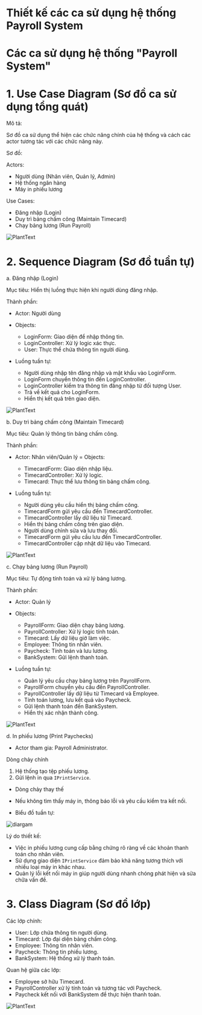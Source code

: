 # Thiết kế các ca sử dụng hệ thống Payroll System
# Các ca sử dụng hệ thống "Payroll System"
##

# 1. Use Case Diagram (Sơ đồ ca sử dụng tổng quát)

Mô tả:

  Sơ đồ ca sử dụng thể hiện các chức năng chính của hệ thống và cách các actor tương tác với các chức năng này.

Sơ đồ:

  Actors:

  + Người dùng (Nhân viên, Quản lý, Admin)
  + Hệ thống ngân hàng
  + Máy in phiếu lương
    
  Use Cases:

  + Đăng nhập (Login)
  + Duy trì bảng chấm công (Maintain Timecard)
  + Chạy bảng lương (Run Payroll)

![PlantText](https://www.planttext.com/api/plantuml/png/T991QiCm44NtEiMGLRt85KfQACsY1ZT9knVoO8dOuoB959-WwzwWQI_GRcDA5eRSmoVe5IhP3Z7OMGZ4_CVyFnhzLOU5iLpR8aiP5pRNy6HGzzVbAkJ44zJ03SmUYsR_HP3Mlq2o_YGmJVKpwz5RJjjrQIncBRjigZUmigdUAG5AF2th3qfEUAGLsRvlMEzAK0GlKZNxGm7fyVkuyoZpKM0-luQhXpnH5B1peBQwAWWYNkeyJKTQo9s3Ex1H6Ggkus3GRa8S333kVOexLbWVhPDk2YkHh1BSOi0cR3hiMU7hmFeYTnShE-I6pXqHwLoWCUSy4ymz4ceNo9U5HB6TfDP8SRj5s6XEngr9vUx5sSBL_UVu1m00__y30000)

# 2. Sequence Diagram (Sơ đồ tuần tự)
   
a. Đăng nhập (Login)

Mục tiêu: Hiển thị luồng thực hiện khi người dùng đăng nhập.

Thành phần:

- Actor: Người dùng
- Objects:
  + LoginForm: Giao diện để nhập thông tin.
  + LoginController: Xử lý logic xác thực.
  + User: Thực thể chứa thông tin người dùng.
    
- Luồng tuần tự:
  + Người dùng nhập tên đăng nhập và mật khẩu vào LoginForm.
  + LoginForm chuyển thông tin đến LoginController.
  + LoginController kiểm tra thông tin đăng nhập từ đối tượng User.
  + Trả về kết quả cho LoginForm.
  + Hiển thị kết quả trên giao diện.

![PlantText](https://www.planttext.com/api/plantuml/png/T96nYW8n48RxFCMyWDXRY21u1ugLFi0Q5mtkJZIPYDQMLbQs9rVTWOLWjIaiuela2Nm5iowokjmrmypF_Dy_8JTxQMcA59aqOH4dgM2eOyL6qk0uKcleoOd0ZbGfun99oQHGsiMGXDKOIT2wiB6yGgrPsg01_QdFZdCWzujmtLqtE04ifANxWZHq1BCW_1XMsfwCCYYGFhmz2g2fEmS6YGgELGs1yRYd0LtXxIO5Kj7_xhVJts87ocVVCFFPXM1Xydxb3ZoGl3tnlr9VN_-PH-DZUViC7xc3XCJRlQXhmtciDMEj6CVv9zm1003__mC0)

b. Duy trì bảng chấm công (Maintain Timecard)

Mục tiêu: Quản lý thông tin bảng chấm công.

Thành phần:

- Actor: Nhân viên/Quản lý
= Objects:
    + TimecardForm: Giao diện nhập liệu.
    + TimecardController: Xử lý logic.
    + Timecard: Thực thể lưu thông tin bảng chấm công.

- Luồng tuần tự:

    + Người dùng yêu cầu hiển thị bảng chấm công.
    + TimecardForm gửi yêu cầu đến TimecardController.
    + TimecardController lấy dữ liệu từ Timecard.
    + Hiển thị bảng chấm công trên giao diện.
    + Người dùng chỉnh sửa và lưu thay đổi.
    + TimecardForm gửi yêu cầu lưu đến TimecardController.
    + TimecardController cập nhật dữ liệu vào Timecard.
 
![PlantText](https://www.planttext.com/api/plantuml/png/d98_IiH05CRxESLt0IzW8GiBQcKL2yliPCW6ve-ydLasjOM5Pn044K5OjB3A51O1xp4dy0g-g9W4ih9Opl1-l_VnyJxYsspbS_B1Q95BxmZdAqLYuO8jSggHLKR9d8fZHqP8Ppqv_Viv_tvh1fJrbU_7XUWqE3WQ2N28Y_OfGARcCM2Z31QfkRSbv38r3mQoVRMb6143Gx-DFISfRYlKlKspeKQHuZDqbU9r41FSmCQEZ4ADJM3G3y4_G-qCb15JUskcC_rqTChybOLVfdWpQTdHxHdFR2zHCduBtTuPhBiayh-Dlh_iKUByQwVjLezQ56AcRD6TrIS0003__mC0)

c. Chạy bảng lương (Run Payroll)

Mục tiêu: Tự động tính toán và xử lý bảng lương.

Thành phần:

- Actor: Quản lý
- Objects:
    + PayrollForm: Giao diện chạy bảng lương.
    + PayrollController: Xử lý logic tính toán.
    + Timecard: Lấy dữ liệu giờ làm việc.
    + Employee: Thông tin nhân viên.
    + Paycheck: Tính toán và lưu lương.
    + BankSystem: Gửi lệnh thanh toán.
    
- Luồng tuần tự:

    + Quản lý yêu cầu chạy bảng lương trên PayrollForm.
    + PayrollForm chuyển yêu cầu đến PayrollController.
    + PayrollController lấy dữ liệu từ Timecard và Employee.
    + Tính toán lương, lưu kết quả vào Paycheck.
    + Gửi lệnh thanh toán đến BankSystem.
    + Hiển thị xác nhận thành công.

![PlantText](https://www.planttext.com/api/plantuml/png/V9A_IWGn4CRxFCMyW2zW8OUYNg4WUerbBXisosKdailAfRQmy1c4MqM4WqCBgrt48d3laIVm5Pn5Shk5PpFX6-RxpH_otNwDvevRLvMQSU6CXV7bEKUUIykcfiACMmyNt5kZzOcn9HC67OcKE_gLciebki9vc1Ib5DncIH-NDzfuAPCcer1Ip98-v3YxydCdIyQslM7lODWLzk4wh2eGiNcbg69JUvZ6vXbpq9ltJOqv6vRtxdu-Ofp6Tbs0xqaBIe0EdpjO0pCHqs84EelDYuSijc-WYzZULv3JyqYePGctNKRypKZ7s3AS2X_Ks1K8gC8JaZkiy6zpkXoP9s6D2fm9DVu_T7_TxVwQnklCYYV4pdQ3-uzfgpiaLsmVO15gGVF6PesWJ5XsUOgAiP74hFjBFm000F__0m00)

d. In phiếu lương (Print Paychecks)

- Actor tham gia: Payroll Administrator.

Dòng chảy chính

1. Hệ thống tạo tệp phiếu lương.
2. Gửi lệnh in qua `IPrintService`.
   
 + Dòng chảy thay thế
 
- Nếu không tìm thấy máy in, thông báo lỗi và yêu cầu kiểm tra kết nối.
  
 + Biểu đồ tuần tự:
   
![diargam](https://www.planttext.com/api/plantuml/png/T90n2W8n44Nxd68ku0Ms4CN2Ta4BBMDssGJZH6CYU0AluI8Y20iMLjbYYu3to0cyWgiY1DHouCtxV-PUDxsreThOXIIK6QKXfLkjfEnd2u5afYncL6yXrGBDADSRmNB259gM-Q23zoXpJKYy3PtkDvB0r9yjiE1E5bfcoKLmZGLvkznABCZNmiiIfISm37KbG8PwX_od8gAXyxl4n9SCa0TNuLF1bTyZcE2Eva-3wAu4njnViO2PBnNCssm3AnlSeJMHNexPyvaF0000__y30000)

Lý do thiết kế:

- Việc in phiếu lương cung cấp bằng chứng rõ ràng về các khoản thanh toán cho nhân viên.
- Sử dụng giao diện `IPrintService` đảm bảo khả năng tương thích với nhiều loại máy in khác nhau.
- Quản lý lỗi kết nối máy in giúp người dùng nhanh chóng phát hiện và sửa chữa vấn đề.

# 3. Class Diagram (Sơ đồ lớp)
Các lớp chính:

+ User: Lớp chứa thông tin người dùng.
+ Timecard: Lớp đại diện bảng chấm công.
+ Employee: Thông tin nhân viên.
+ Paycheck: Thông tin phiếu lương.
+ BankSystem: Hệ thống xử lý thanh toán.

Quan hệ giữa các lớp:
+ Employee sở hữu Timecard.
+ PayrollController xử lý tính toán và tương tác với Paycheck.
+ Paycheck kết nối với BankSystem để thực hiện thanh toán.

  
![PlantText](https://www.planttext.com/api/plantuml/png/V9AnJiCm48PtFuNLgGmTM3DLI0niIALYliRND8hjY-uSgWZnP0my4g-0ayOceHLURFtw_-_kR7z_Vcqb08VEMLLQ4D5xGTRlIW-hYsSF3WijWMjVNTGssix4PgbQgcg_lYlqWSYg3pNXNcg79R19I7IjfHxnASPh7oxYYJgML-86etgq19FUjGO29iG0VwFQ_C8V9zY_yEi112nmlwXKOTYDwb3aekSgpz2N9ooRL0KSTJxyYNlas6goNhVw0BxPzHBG9KpBLA98Z3ZqORsWpkBZUwpkLtgp6RTyeOMcinULx-2s9pvK8vgyobFCV3bRv0cCFXBVDCycA5BpqNxerHQz6JxG3m000F__0m00)
